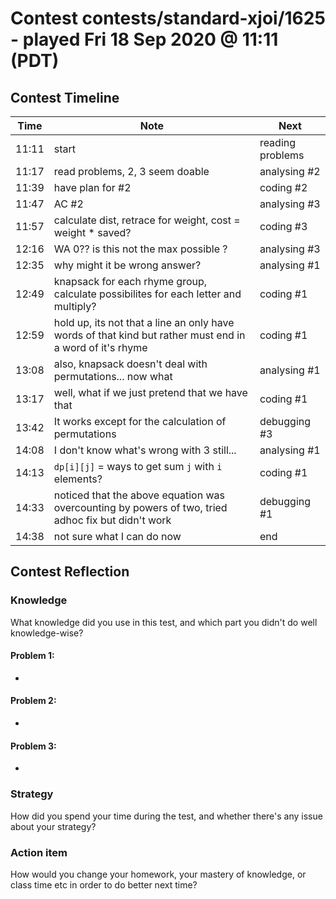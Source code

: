 # Contest contests/standard-xjoi/1625 - played Fri 18 Sep 2020 @ 11:11 (PDT)

## Contest Timeline

| Time | Note | Next |
|----|----|----|
11:11 | start | reading problems
11:17 | read problems, 2, 3 seem doable | analysing #2
11:39 | have plan for #2 | coding #2
11:47 | AC #2 | analysing #3
11:57 | calculate dist, retrace for weight, cost = weight * saved? | coding #3
12:16 | WA 0?? is this not the max possible ? | analysing #3
12:35 | why might it be wrong answer? | analysing #1
12:49 | knapsack for each rhyme group, calculate possibilites for each letter and multiply? | coding #1
12:59 | hold up, its not that a line an only have words of that kind but rather must end in a word of it's rhyme | coding #1
13:08 | also, knapsack doesn't deal with permutations... now what | analysing #1
13:17 | well, what if we just pretend that we have that | coding #1
13:42 | It works except for the calculation of permutations | debugging #3
14:08 | I don't know what's wrong with 3 still... | analysing #1
14:13 | `dp[i][j]` = ways to get sum `j` with `i` elements? | coding #1
14:33 | noticed that the above equation was overcounting by powers of two, tried adhoc fix but didn't work | debugging #1
14:38 | not sure what I can do now | end

## Contest Reflection

### Knowledge
What knowledge did you use in this test, and which part you didn't do well knowledge-wise?

#### Problem 1:

-

#### Problem 2:

-

#### Problem 3:

-

### Strategy
How did you spend your time during the test, and whether there's any issue about your strategy?

### Action item
How would you change your homework, your mastery of knowledge, or class time etc in order to do better next time?
